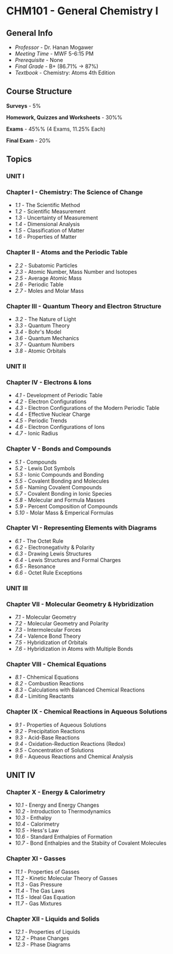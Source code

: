 # CHM101 - General Chemistry I

## General Info

* _Professor_ - Dr. Hanan Mogawer
* _Meeting Time_ - MWF 5-6:15 PM
* _Prerequisite_ - None
* _Final Grade_ - B+ (86.71% -> 87%)
* _Textbook_ - Chemistry: Atoms 4th Edition

## Course Structure

**Surveys** - 5%

**Homework, Quizzes and Worksheets** - 30%%

**Exams** - 45%% (4 Exams, 11.25% Each)

**Final Exam** - 20%

## Topics


### **UNIT I**


### Chapter I - Chemistry: The Science of Change
- _1.1_ - The Scientific Method
- _1.2_ - Scientific Measurement
- _1.3_ - Uncertainty of Measurement
- _1.4_ - Dimensional Analysis
- _1.5_ - Classification of Matter
- _1.6_ - Properties of Matter


### Chapter II - Atoms and the Periodic Table
- _2.2_ - Subatomic Particles
- _2.3_ - Atomic Number, Mass Number and Isotopes
- _2.5_ - Average Atomic Mass
- _2.6_ - Periodic Table
- _2.7_ - Moles and Molar Mass

  
### Chapter III - Quantum Theory and Electron Structure
- _3.2_ - The Nature of Light
- _3.3_ - Quantum Theory
- _3.4_ - Bohr's Model
- _3.6_ - Quantum Mechanics
- _3.7_ - Quantum Numbers
- _3.8_ - Atomic Orbitals


### **UNIT II**

  
### Chapter IV - Electrons & Ions
- _4.1_ - Development of Periodic Table
- _4.2_ - Electron Configurations
- _4.3_ - Electron Configurations of the Modern Periodic Table
- _4.4_ - Effective Nuclear Charge
- _4.5_ - Periodic Trends
- _4.6_ - Electron Configurations of Ions
- _4.7_ - Ionic Radius

  
### Chapter V - Bonds and Compounds
- _5.1_ - Compounds
- _5.2_ - Lewis Dot Symbols
- _5.3_ - Ionic Compounds and Bonding
- _5.5_ - Covalent Bonding and Molecules
- _5.6_ - Naming Covalent Compounds
- _5.7_ - Covalent Bonding in Ionic Species
- _5.8_ - Molecular and Formula Masses
- _5.9_ - Percent Composition of Compounds
- _5.10_ - Molar Mass & Emperical Formulas


### Chapter VI - Representing Elements with Diagrams
- _6.1_ - The Octet Rule
- _6.2_ - Electronegativity & Polarity
- _6.3_ - Drawing Lewis Structures
- _6.4_ - Lewis Structures and Formal Charges
- _6.5_ - Resonance
- _6.6_ - Octet Rule Exceptions


### **UNIT III**

  
### Chapter VII - Molecular Geometry & Hybridization
- _7.1_ - Molecular Geometry
- _7.2_ - Molecular Geometry and Polarity
- _7.3_ - Intermolecular Forces
- _7.4_ - Valence Bond Theory
- _7.5_ - Hybridization of Orbitals
- _7.6_ - Hybridization in Atoms with Multiple Bonds


### Chapter VIII - Chemical Equations
- _8.1_ - Chhemical Equations
- _8.2_ - Combustion Reactions
- _8.3_ - Calculations with Balanced Chemical Reactions
- _8.4_ - Limiting Reactants


### Chapter IX - Chemical Reactions in Aqueous Solutions
- _9.1_ - Properties of Aqueous Solutions
- _9.2_ - Precipitation Reactions
- _9.3_ - Acid-Base Reactions
- _9.4_ - Oxidation-Reduction Reactions (Redox)
- _9.5_ - Concentration of Solutions
- _9.6_ - Aqueous Reactions and Chemical Analysis


## **UNIT IV**


### Chapter X - Energy & Calorimetry
- _10.1_ - Energy and Energy Changes
- _10.2_ - Introduction to Thermodynamics
- _10.3_ - Enthalpy
- _10.4_ - Calorimetry
- _10.5_ - Hess's Law
- _10.6_ - Standard Enthalpies of Formation
- _10.7_ - Bond Enthalpies and the Stabiity of Covalent Molecules


### Chapter XI - Gasses
- _11.1_ - Properties of Gasses
- _11.2_ - Kinetic Molecular Theory of Gasses
- _11.3_ - Gas Pressure
- _11.4_ - The Gas Laws
- _11.5_ - Ideal Gas Equation
- _11.7_ - Gas Mixtures


### Chapter XII - Liquids and Solids
- _12.1_ - Properties of Liquids
- _12.2_ - Phase Changes
- _12.3_ - Phase Diagrams

